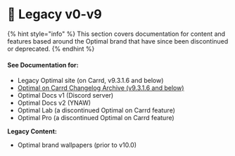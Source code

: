 # 🔴 Legacy v0-v9

{% hint style="info" %}
This section covers documentation for content and features based around the Optimal brand that have since been discontinued or deprecated.&#x20;
{% endhint %}

#### See Documentation for:

* Legacy Optimal site (on Carrd, v9.3.1.6 and below)
* [Optimal on Carrd Changelog Archive (v9.3.1.6 and below)](v0-v9-changelog.md)
* Optimal Docs v1 (Discord server)
* Optimal Docs v2 (YNAW)
* Optimal Lab (a discontinued Optimal on Carrd feature)
* Optimal Pro (a discontinued Optimal on Carrd feature)

**Legacy Content:**

* Optimal brand wallpapers (prior to v10.0)
